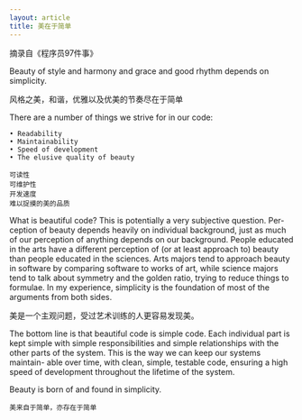 ```yaml
---
layout: article
title: 美在于简单
---
```


摘录自《程序员97件事》

Beauty of style and harmony and grace and good rhythm depends on simplicity.

风格之美，和谐，优雅以及优美的节奏尽在于简单

There are a number of things we strive for in our code:

```
• Readability
• Maintainability
• Speed of development
• The elusive quality of beauty
```

```
可读性
可维护性
开发速度
难以捉摸的美的品质
```

What is beautiful code? This is potentially a very subjective question. Per- ception of beauty depends heavily on individual background, just as much of our perception of anything depends on our background. People educated in the arts have a different perception of (or at least approach to) beauty than people educated in the sciences. Arts majors tend to approach beauty in software by comparing software to works of art, while science majors tend to talk about symmetry and the golden ratio, trying to reduce things to formulae. In my experience, simplicity is the foundation of most of the arguments from both sides.

美是一个主观问题，受过艺术训练的人更容易发现美。


The bottom line is that beautiful code is simple code. Each individual part is kept simple with simple responsibilities and simple relationships with the other parts of the system. This is the way we can keep our systems maintain- able over time, with clean, simple, testable code, ensuring a high speed of development throughout the lifetime of the system.

Beauty is born of and found in simplicity.

```
美来自于简单，亦存在于简单
```


